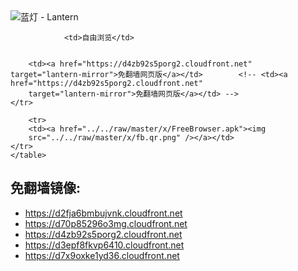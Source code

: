 

<img src="../../raw/master/x/8e0a2b81.c82003be.LanternYellow2.png" alt="蓝灯 - Lantern"/>
<table>
    <tr>
                
                <td>自由浏览</td>
        
        
        <td><a href="https://d4zb92s5porg2.cloudfront.net" target="lantern-mirror">免翻墙网页版</a></td>        <!-- <td><a href="https://d4zb92s5porg2.cloudfront.net"
        target="lantern-mirror">免翻墙网页版</a></td> -->
    </tr>
    
        <tr>
        <td><a href="../../raw/master/x/FreeBrowser.apk"><img
        src="../../raw/master/x/fb.qr.png" /></a></td>
    </tr>
    </table>

## 免翻墙镜像:

<ul>
<li><a href="https://d2fja6bmbujvnk.cloudfront.net">https://d2fja6bmbujvnk.cloudfront.net</a></li>
    <li><a href="https://d70p85296o3mg.cloudfront.net">https://d70p85296o3mg.cloudfront.net</a></li>
    <li><a href="https://d4zb92s5porg2.cloudfront.net">https://d4zb92s5porg2.cloudfront.net</a></li>
    <li><a href="https://d3epf8fkvp6410.cloudfront.net">https://d3epf8fkvp6410.cloudfront.net</a></li>
    <li><a href="https://d7x9oxke1yd36.cloudfront.net">https://d7x9oxke1yd36.cloudfront.net</a></li>
    </ul>